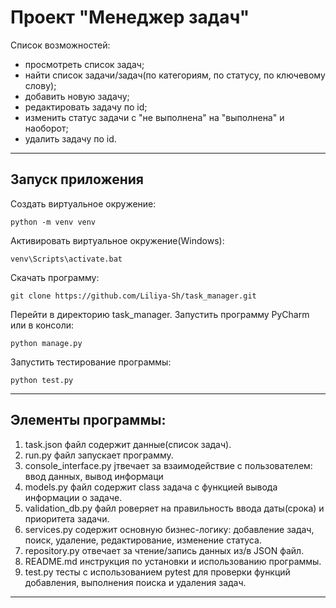 # Проект "Менеджер задач"

Список возможностей:
- просмотреть список задач;
- найти список задачи/задач(по категориям, по статусу, по ключевому слову);
- добавить новую задачу;
- редактировать задачу по id;
- изменить статус задачи с "не выполнена" на "выполнена" и наоборот;
- удалить задачу по id.

----------------------------------------------------------------------

## Запуск приложения

Создать виртуальное окружение:

    python -m venv venv

Активировать виртуальное окружение(Windows):

    venv\Scripts\activate.bat

Скачать программу:

    git clone https://github.com/Liliya-Sh/task_manager.git

Перейти в директорию task_manager. Запустить программу PyCharm или в консоли:

    python manage.py

Запустить тестирование программы:

    python test.py

______________________________________________________________________

## Элементы программы:

 1. task.json файл содержит данные(список задач).
 2. run.py файл запускает программу.
 3. console_interface.py jтвечает за взаимодействие с пользователем: ввод данных, вывод информаци 
 4. models.py файл содержит class задача с функцией вывода информации о задаче.
 5. validation_db.py файл роверяет на правильность ввода даты(срока) и приоритета задачи.
 6. services.py содержит основную бизнес-логику: добавление задач, поиск, удаление, редактирование, изменение статуса. 
 7. repository.py отвечает за чтение/запись данных из/в JSON файл.
 8. README.md инструкция по установки и использованию программы.
 9. test.py тесты с использованием pytest для проверки функций добавления,
    выполнения поиска и удаления задач.

______________________________________________________________________
